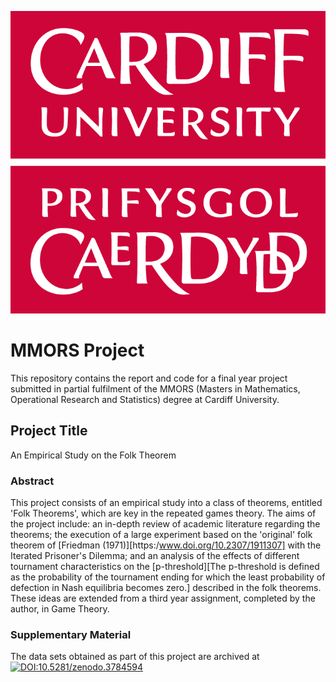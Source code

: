 ![Cardiff University Logo](https://github.com/shapperzsm/final-project/blob/master/images/cardiff-uni-logo.jpg)


# MMORS Project

This repository contains the report and code for a final year project submitted in partial fulfilment of the MMORS (Masters in Mathematics, Operational Research and Statistics) degree at Cardiff University.

## Project Title
An Empirical Study on the Folk Theorem


### Abstract
This project consists of an empirical study into a class of theorems, entitled
'Folk Theorems', which are key in the repeated games theory. The aims of
the project include: an in-depth review of academic literature regarding the
theorems; the execution of a large experiment based on the
'original' folk theorem of [Friedman (1971)][https:/www.doi.org/10.2307/1911307] with the Iterated
Prisoner's Dilemma; and an analysis of the effects of different tournament
characteristics on the [p-threshold][The p-threshold is defined
as the probability of the tournament ending for which the
least probability of defection in Nash equilibria becomes zero.] described in the folk theorems. These
ideas are extended from a third year assignment, completed by the
author, in Game Theory.


### Supplementary Material
The data sets obtained as part of this project are archived at [![DOI:10.5281/zenodo.3784594](https://zenodo.org/badge/DOI/10.5281/zenodo.3784594.svg)](https://doi.org/10.5281/zenodo.3784594)